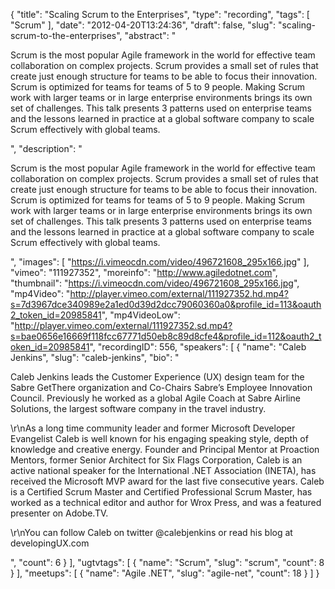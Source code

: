 {
  "title": "Scaling Scrum to the Enterprises",
  "type": "recording",
  "tags": [
    "Scrum"
  ],
  "date": "2012-04-20T13:24:36",
  "draft": false,
  "slug": "scaling-scrum-to-the-enterprises",
  "abstract": "<p>Scrum is the most popular Agile framework in the world for effective team collaboration on complex projects. Scrum provides a small set of rules that create just enough structure for teams to be able to focus their innovation. Scrum is optimized for teams for teams of 5 to 9 people. Making Scrum work with larger teams or in large enterprise environments brings its own set of challenges. This talk presents 3 patterns used on enterprise teams and the lessons learned in practice at a global software company to scale Scrum effectively with global teams.</p>",
  "description": "<p>Scrum is the most popular Agile framework in the world for effective team collaboration on complex projects. Scrum provides a small set of rules that create just enough structure for teams to be able to focus their innovation. Scrum is optimized for teams for teams of 5 to 9 people. Making Scrum work with larger teams or in large enterprise environments brings its own set of challenges. This talk presents 3 patterns used on enterprise teams and the lessons learned in practice at a global software company to scale Scrum effectively with global teams.</p>",
  "images": [
    "https://i.vimeocdn.com/video/496721608_295x166.jpg"
  ],
  "vimeo": "111927352",
  "moreinfo": "http://www.agiledotnet.com",
  "thumbnail": "https://i.vimeocdn.com/video/496721608_295x166.jpg",
  "mp4Video": "http://player.vimeo.com/external/111927352.hd.mp4?s=7d3967dce340989e2a1ed0d39d2dcc79060360a0&profile_id=113&oauth2_token_id=20985841",
  "mp4VideoLow": "http://player.vimeo.com/external/111927352.sd.mp4?s=bae0656e16669f118fcc67771d50eb8c89d8cfe4&profile_id=112&oauth2_token_id=20985841",
  "recordingID": 556,
  "speakers": [
    {
      "name": "Caleb Jenkins",
      "slug": "caleb-jenkins",
      "bio": "<p>Caleb Jenkins leads the Customer Experience (UX) design team for the Sabre GetThere organization and Co-Chairs Sabre’s Employee Innovation Council. Previously he worked as a global Agile Coach at Sabre Airline Solutions, the largest software company in the travel industry.</p><p>\r\nAs a long time community leader and former Microsoft Developer Evangelist Caleb is well known for his engaging speaking style, depth of knowledge and creative energy. Founder and Principal Mentor at Proaction Mentors, former Senior Architect for Six Flags Corporation, Caleb is an active national speaker for the International .NET Association (INETA), has received the Microsoft MVP award for the last five consecutive years. Caleb is a Certified Scrum Master and Certified Professional Scrum Master, has worked as a technical editor and author for Wrox Press, and was a featured presenter on Adobe.TV.</p><p>\r\nYou can follow Caleb on twitter @calebjenkins or read his blog at developingUX.com</p>",
      "count": 6
    }
  ],
  "ugtvtags": [
    {
      "name": "Scrum",
      "slug": "scrum",
      "count": 8
    }
  ],
  "meetups": [
    {
      "name": "Agile .NET",
      "slug": "agile-net",
      "count": 18
    }
  ]
}